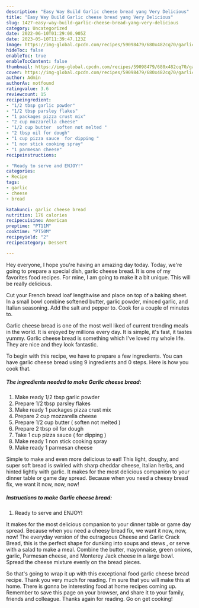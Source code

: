```yaml
---
description: "Easy Way Build Garlic cheese bread yang Very Delicious"
title: "Easy Way Build Garlic cheese bread yang Very Delicious"
slug: 1427-easy-way-build-garlic-cheese-bread-yang-very-delicious
category: Uncategorized
date: 2022-06-10T01:29:00.905Z
date: 2023-05-10T11:39:47.123Z
image: https://img-global.cpcdn.com/recipes/59098479/680x482cq70/garlic-cheese-bread-recipe-main-photo.jpg
hideToc: false
enableToc: true
enableTocContent: false
thumbnail: https://img-global.cpcdn.com/recipes/59098479/680x482cq70/garlic-cheese-bread-recipe-main-photo.jpg
cover: https://img-global.cpcdn.com/recipes/59098479/680x482cq70/garlic-cheese-bread-recipe-main-photo.jpg
author: Admin
authorAv: notfound
ratingvalue: 3.6
reviewcount: 15
recipeingredient:
- "1/2 tbsp garlic powder"
- "1/2 tbsp parsley flakes"
- "1 packages pizza crust mix"
- "2 cup mozzarella cheese"
- "1/2 cup butter  soften not melted "
- "2 tbsp oil for dough"
- "1 cup pizza sauce  for dipping "
- "1 non stick cooking spray"
- "1 parmesan cheese"
recipeinstructions:

- "Ready to serve and ENJOY!"
categories:
- Recipe
tags:
- garlic
- cheese
- bread

katakunci: garlic cheese bread 
nutrition: 176 calories
recipecuisine: American
preptime: "PT11M"
cooktime: "PT50M"
recipeyield: "2"
recipecategory: Dessert

---
```



Hey everyone, I hope you're having an amazing day today. Today, we're going to prepare a special dish, garlic cheese bread. It is one of my favorites food recipes. For mine, I am going to make it a bit unique. This will be really delicious.

Cut your French bread loaf lengthwise and place on top of a baking sheet. In a small bowl combine softened butter, garlic powder, minced garlic, and Italian seasoning. Add the salt and pepper to. Cook for a couple of minutes to.

Garlic cheese bread is one of the most well liked of current trending meals in the world. It is enjoyed by millions every day. It is simple, it's fast, it tastes yummy. Garlic cheese bread is something which I've loved my whole life. They are nice and they look fantastic.


To begin with this recipe, we have to prepare a few ingredients. You can have garlic cheese bread using 9 ingredients and 0 steps. Here is how you cook that.

<!--inarticleads1-->

##### The ingredients needed to make Garlic cheese bread:

1. Make ready 1/2 tbsp garlic powder
1. Prepare 1/2 tbsp parsley flakes
1. Make ready 1 packages pizza crust mix
1. Prepare 2 cup mozzarella cheese
1. Prepare 1/2 cup butter ( soften not melted )
1. Prepare 2 tbsp oil for dough
1. Take 1 cup pizza sauce ( for dipping )
1. Make ready 1 non stick cooking spray
1. Make ready 1 parmesan cheese


Simple to make and even more delicious to eat! This light, doughy, and super soft bread is swirled with sharp cheddar cheese, Italian herbs, and hinted lightly with garlic. It makes for the most delicious companion to your dinner table or game day spread. Because when you need a cheesy bread fix, we want it now, now, now! 

<!--inarticleads2-->

##### Instructions to make Garlic cheese bread:


1. Ready to serve and ENJOY!

It makes for the most delicious companion to your dinner table or game day spread. Because when you need a cheesy bread fix, we want it now, now, now! The everyday version of the outrageous Cheese and Garlic Crack Bread, this is the perfect shape for dunking into soups and stews , or serve with a salad to make a meal. Combine the butter, mayonnaise, green onions, garlic, Parmesan cheese, and Monterey Jack cheese in a large bowl. Spread the cheese mixture evenly on the bread pieces. 

So that's going to wrap it up with this exceptional food garlic cheese bread recipe. Thank you very much for reading. I'm sure that you will make this at home. There is gonna be interesting food at home recipes coming up. Remember to save this page on your browser, and share it to your family, friends and colleague. Thanks again for reading. Go on get cooking!
